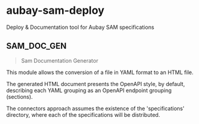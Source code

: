 # aubay-sam-deploy
Deploy &amp; Documentation tool for Aubay SAM specifications

## SAM_DOC_GEN
> Sam Documentation Generator

This module allows the conversion of a file in YAML format to an HTML file.

The generated HTML document presents the OpenAPI style, by default, describing each YAML grouping as an OpenAPI endpoint grouping (sections).

The connectors approach assumes the existence of the 'specifications' directory, where each of the specifications will be distributed.
